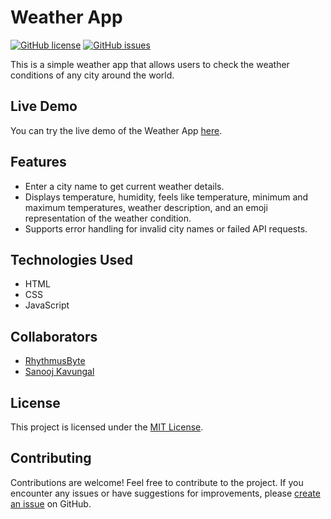 # Weather App

[![GitHub license](https://img.shields.io/github/license/RhythmusByte/Weather-App)](https://github.com/RhythmusByte/Weather-App/blob/main/LICENSE)
[![GitHub issues](https://img.shields.io/github/issues/RhythmusByte/Weather-App)](https://github.com/RhythmusByte/Weather-App/issues)

This is a simple weather app that allows users to check the weather conditions of any city around the world.

## Live Demo

You can try the live demo of the Weather App [here](https://rhythmusbyte.github.io/Weather-App).

## Features

- Enter a city name to get current weather details.
- Displays temperature, humidity, feels like temperature, minimum and maximum temperatures, weather description, and an emoji representation of the weather condition.
- Supports error handling for invalid city names or failed API requests.

## Technologies Used

- HTML
- CSS
- JavaScript

## Collaborators

- [RhythmusByte](https://github.com/RhythmusByte)
- [Sanooj Kavungal](https://github.com/sanoojkavungal)

## License

This project is licensed under the [MIT License](https://github.com/RhythmusByte/Weather-App/blob/main/LICENSE).

## Contributing

Contributions are welcome! Feel free to contribute to the project. If you encounter any issues or have suggestions for improvements, please [create an issue](https://github.com/RhythmusByte/Weather-App/issues) on GitHub.
